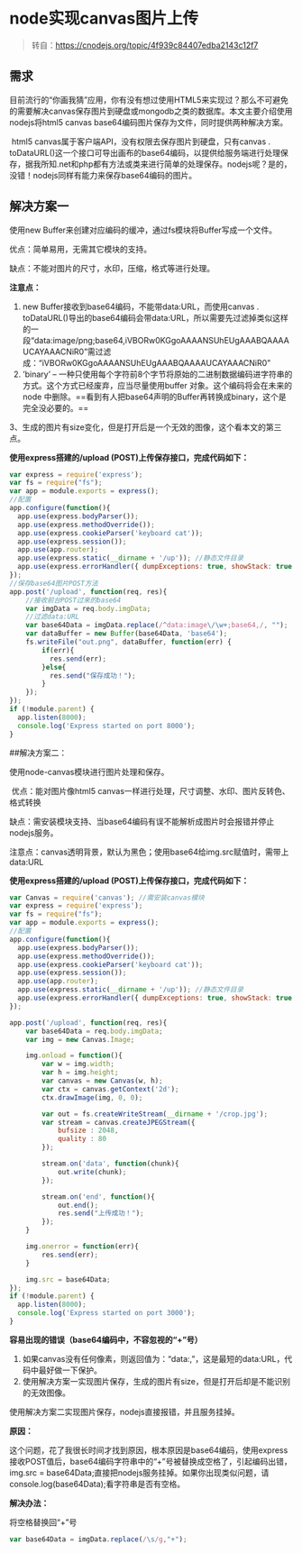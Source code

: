 # node实现canvas图片上传

> 转自：https://cnodejs.org/topic/4f939c84407edba2143c12f7

## 需求

​	目前流行的“你画我猜”应用，你有没有想过使用HTML5来实现过？那么不可避免的需要解决canvas保存图片到硬盘或mongodb之类的数据库。本文主要介绍使用nodejs将html5 canvas base64编码图片保存为文件，同时提供两种解决方案。

​	html5 canvas属于客户端API，没有权限去保存图片到硬盘，只有canvas . toDataURL()这一个接口可导出画布的base64编码，以提供给服务端进行处理保存，据我所知.net和php都有方法或类来进行简单的处理保存。nodejs呢？是的，没错！nodejs同样有能力来保存base64编码的图片。

## 解决方案一

使用new Buffer来创建对应编码的缓冲，通过fs模块将Buffer写成一个文件。

优点：简单易用，无需其它模块的支持。

缺点：不能对图片的尺寸，水印，压缩，格式等进行处理。

**注意点：**

1. new Buffer接收到base64编码，不能带data:URL，而使用canvas . toDataURL()导出的base64编码会带data:URL，所以需要先过滤掉类似这样的一段“data:image/png;base64,iVBORw0KGgoAAAANSUhEUgAAABQAAAAUCAYAAACNiR0”需过滤成：“iVBORw0KGgoAAAANSUhEUgAAABQAAAAUCAYAAACNiR0”
2. ’binary’ – 一种只使用每个字符前8个字节将原始的二进制数据编码进字符串的方式。这个方式已经废弃，应当尽量使用buffer 对象。这个编码将会在未来的node 中删除。==看到有人把base64声明的Buffer再转换成binary，这个是完全没必要的。==

3、生成的图片有size变化，但是打开后是一个无效的图像，这个看本文的第三点。

**使用express搭建的/upload (POST)上传保存接口，完成代码如下：**

```js
var express = require('express');
var fs = require("fs");
var app = module.exports = express();
//配置
app.configure(function(){
  app.use(express.bodyParser());
  app.use(express.methodOverride());
  app.use(express.cookieParser('keyboard cat'));
  app.use(express.session());
  app.use(app.router);
  app.use(express.static(__dirname + '/up')); //静态文件目录
  app.use(express.errorHandler({ dumpExceptions: true, showStack: true }));
});
//保存base64图片POST方法
app.post('/upload', function(req, res){
	//接收前台POST过来的base64
	var imgData = req.body.imgData;
	//过滤data:URL
	var base64Data = imgData.replace(/^data:image\/\w+;base64,/, "");
	var dataBuffer = new Buffer(base64Data, 'base64');
	fs.writeFile("out.png", dataBuffer, function(err) {
		if(err){
		  res.send(err);
		}else{
		  res.send("保存成功！");
		}
	});
});
if (!module.parent) {
  app.listen(8000);
  console.log('Express started on port 8000');
}
```

##解决方案二：

使用node-canvas模块进行图片处理和保存。

​	优点：能对图片像html5 canvas一样进行处理，尺寸调整、水印、图片反转色、格式转换

​	缺点：需安装模块支持、当base64编码有误不能解析成图片时会报错并停止nodejs服务。

​	注意点：canvas透明背景，默认为黑色；使用base64给img.src赋值时，需带上data:URL

**使用express搭建的/upload (POST)上传保存接口，完成代码如下：**

```js
var Canvas = require('canvas'); //需安装canvas模块
var express = require('express');
var fs = require("fs");
var app = module.exports = express();
//配置
app.configure(function(){
  app.use(express.bodyParser());
  app.use(express.methodOverride());
  app.use(express.cookieParser('keyboard cat'));
  app.use(express.session());
  app.use(app.router);
  app.use(express.static(__dirname + '/up')); //静态文件目录
  app.use(express.errorHandler({ dumpExceptions: true, showStack: true }));
});

app.post('/upload', function(req, res){
	var base64Data = req.body.imgData;
	var img = new Canvas.Image;

	img.onload = function(){
		var w = img.width;
		var h = img.height;
		var canvas = new Canvas(w, h);
		var ctx = canvas.getContext('2d');
		ctx.drawImage(img, 0, 0);

		var out = fs.createWriteStream(__dirname + '/crop.jpg');
		var stream = canvas.createJPEGStream({
			bufsize : 2048,
			quality : 80
		});

		stream.on('data', function(chunk){
			out.write(chunk);
		});

		stream.on('end', function(){
			out.end();
			res.send("上传成功！");
		});
	}

	img.onerror = function(err){
		res.send(err);
	}

	img.src = base64Data;
});
if (!module.parent) {
  app.listen(8000);
  console.log('Express started on port 3000');
}
```

**容易出现的错误（base64编码中，不容忽视的“+”号）**

1. 如果canvas没有任何像素，则返回值为：“data:,”，这是最短的data:URL，代码中最好做一下保护。
2. 使用解决方案一实现图片保存，生成的图片有size，但是打开后却是不能识别的无效图像。

使用解决方案二实现图片保存，nodejs直接报错，并且服务挂掉。

**原因：**

这个问题，花了我很长时间才找到原因，根本原因是base64编码，使用express接收POST值后，base64编码字符串中的“+”号被替换成空格了，引起编码出错，img.src = base64Data;直接把nodejs服务挂掉。如果你出现类似问题，请console.log(base64Data);看字符串是否有空格。

**解决办法：**

将空格替换回“+”号

```js
var base64Data = imgData.replace(/\s/g,"+");
```



​	

